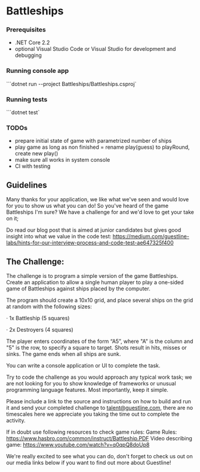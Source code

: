 # Battleships

### Prerequisites
 - .NET Core 2.2
 - optional Visual Studio Code or Visual Studio for development and debugging

### Running console app
```dotnet run --project Battleships/Battleships.csproj`

### Running tests
```dotnet test`

### TODOs
- prepare initial state of game with parametrized number of ships
- play game as long as non finished = rename play(guess) to playRound, create new play()
- make sure all works in system console
- CI with testing


## Guidelines

Many thanks for your application, we like what we've seen and would love for you to show us what you can do! So you've heard of the game Battleships I'm sure? We have a challenge for and we'd love to get your take on it;

Do read our blog post that is aimed at junior candidates but gives good insight into what we value in the code test: https://medium.com/guestline-labs/hints-for-our-interview-process-and-code-test-ae647325f400

## The Challenge: 

The challenge is to program a simple version of the game Battleships. Create an application to allow a single human player to play a one-sided game of Battleships against ships placed by the computer.

The program should create a 10x10 grid, and place several ships on the grid at random with the following sizes:

· 1x Battleship (5 squares)

· 2x Destroyers (4 squares)

The player enters coordinates of the form “A5”, where "A" is the column and "5" is the row, to specify a square to target. Shots result in hits, misses or sinks. The game ends when all ships are sunk.

You can write a console application or UI to complete the task.

Try to code the challenge as you would approach any typical work task; we are not looking for you to show knowledge of frameworks or unusual programming language features. Most importantly, keep it simple.

Please include a link to the source and instructions on how to build and run it and send your completed challenge to talent@guestline.com, there are no timescales here we appreciate you taking the time out to complete the activity.

If in doubt use following resources to check game rules:
Game Rules: https://www.hasbro.com/common/instruct/Battleship.PDF
Video describing game: https://www.youtube.com/watch?v=q0qpQ8doUp8

We're really excited to see what you can do, don't forget to check us out on our media links below if you want to find out more about Guestline!